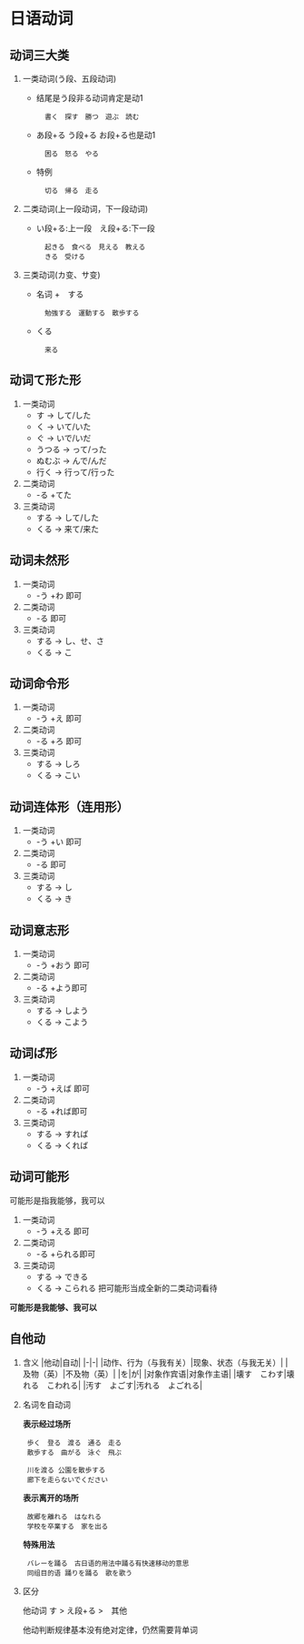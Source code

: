 # 日语动词

## 动词三大类

1. 一类动词(う段、五段动词)
    * 结尾是う段非る动词肯定是动1

            書く　探す　勝つ　遊ぶ　読む   
    * あ段+る う段+る お段+る也是动1

            困る　怒る　やる
    * 特例

            切る　帰る　走る
2. 二类动词(上一段动词，下一段动词)
    * い段+る:上一段　え段+る:下一段

            起きる　食べる　見える　教える　
            きる　受ける
3. 三类动词(カ变、サ变)
    * 名词 +　する

            勉強する　運動する　散歩する
    * くる

            来る
## 动词て形た形
1. 一类动词
   * す     -> して/した
   * く     -> いて/いた
   * ぐ     -> いで/いだ
   * うつる -> って/った
   * ぬむぶ -> んで/んだ
   * 行く   -> 行って/行った
2. 二类动词
   * -る +てた
3. 三类动词
   * する -> して/した
   * くる -> 来て/来た
## 动词未然形
1. 一类动词
   * -う +わ 即可
2. 二类动词
   * -る 即可
3. 三类动词
   * する -> し、せ、さ 
   * くる -> こ 
## 动词命令形
1. 一类动词
   * -う +え 即可
2. 二类动词
   * -る +ろ 即可
3. 三类动词
   * する -> しろ 
   * くる -> こい
## 动词连体形（连用形）
1. 一类动词
   * -う +い 即可
2. 二类动词
   * -る 即可
3. 三类动词
   * する -> し
   * くる -> き
## 动词意志形 
1. 一类动词
   * -う +おう 即可
2. 二类动词
   * -る +よう即可
3. 三类动词
   * する -> しよう
   * くる -> こよう
## 动词ば形
1. 一类动词
   * -う +えば 即可
2. 二类动词
   * -る +れば即可
3. 三类动词
   * する -> すれば
   * くる -> くれば 
## 动词可能形
可能形是指我能够，我可以
1. 一类动词
   * -う +える 即可
2. 二类动词
   * -る +られる即可
3. 三类动词
   * する -> できる
   * くる -> こられる 
把可能形当成全新的二类动词看待

**可能形是我能够、我可以**
## 自他动
1. 含义
    |他动|自动|
    |-|-|
    |动作、行为（与我有关）|现象、状态（与我无关）|
    |及物（英）|不及物（英）|
    |を|が|
    |对象作宾语|对象作主语|
    |壊す　こわす|壊れる　こわれる|
    |汚す　よごす|汚れる　よごれる|
2. 名词を自动词

    **表示经过场所**

        歩く　登る　渡る　通る　走る　
        散歩する　曲がる　泳ぐ　飛ぶ

        川を渡る 公園を散歩する
        廊下を走らないでください　
    **表示离开的场所**

        故郷を離れる　はなれる
        学校を卒業する　家を出る
    **特殊用法**

        バレーを踊る　古日语的用法中踊る有快速移动的意思
        同组目的语 踊りを踊る　歌を歌う
3. 区分

    他动词 す > え段+る >　其他 
    
    他动判断规律基本没有绝对定律，仍然需要背单词